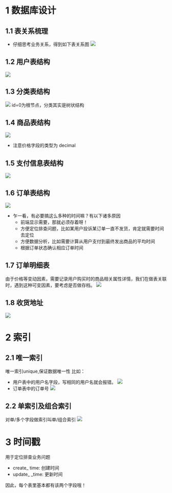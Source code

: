 # 1 数据库设计
## 1.1 表关系梳理
- 仔细思考业务关系，得到如下表关系图
![](https://img-blog.csdnimg.cn/20200115020506177.png?x-oss-process=image/watermark,type_ZmFuZ3poZW5naGVpdGk,shadow_10,text_aHR0cHM6Ly9qYXZhZWRnZS5ibG9nLmNzZG4ubmV0,size_1,color_FFFFFF,t_70)
## 1.2 用户表结构
![](https://img-blog.csdnimg.cn/20200121014332479.png?x-oss-process=image/watermark,type_ZmFuZ3poZW5naGVpdGk,shadow_10,text_aHR0cHM6Ly9qYXZhZWRnZS5ibG9nLmNzZG4ubmV0,size_1,color_FFFFFF,t_70)
## 1.3 分类表结构
![](https://img-blog.csdnimg.cn/20200121020536729.png?x-oss-process=image/watermark,type_ZmFuZ3poZW5naGVpdGk,shadow_10,text_aHR0cHM6Ly9qYXZhZWRnZS5ibG9nLmNzZG4ubmV0,size_1,color_FFFFFF,t_70)
id=0为根节点，分类其实是树状结构

## 1.4 商品表结构
![](https://img-blog.csdnimg.cn/20200121020705305.png?x-oss-process=image/watermark,type_ZmFuZ3poZW5naGVpdGk,shadow_10,text_aHR0cHM6Ly9qYXZhZWRnZS5ibG9nLmNzZG4ubmV0,size_1,color_FFFFFF,t_70)
- 注意价格字段的类型为 decimal

## 1.5 支付信息表结构
![](https://img-blog.csdnimg.cn/20200121021541829.png?x-oss-process=image/watermark,type_ZmFuZ3poZW5naGVpdGk,shadow_10,text_aHR0cHM6Ly9qYXZhZWRnZS5ibG9nLmNzZG4ubmV0,size_1,color_FFFFFF,t_70)

## 1.6 订单表结构
![](https://img-blog.csdnimg.cn/20200121021648129.png?x-oss-process=image/watermark,type_ZmFuZ3poZW5naGVpdGk,shadow_10,text_aHR0cHM6Ly9qYXZhZWRnZS5ibG9nLmNzZG4ubmV0,size_1,color_FFFFFF,t_70)
- 乍一看，有必要搞这么多种的时间嘛？有以下诸多原因
	- 前端显示需要，那就必须存着呀！
	- 方便定位排查问题，比如某用户投诉某订单一直不发货，肯定就需要时间去定位
	- 方便数据分析，比如需要计算从用户支付到最终发出商品的平均时间
	- 根据订单状态确认相应订单时间

## 1.7 订单明细表
由于价格等变动因素，需要记录用户购买时的商品相关属性详情，我们在做表关联时，遇到这种可变因素，要考虑是否做存档。
![](https://img-blog.csdnimg.cn/20200124020125215.png?x-oss-process=image/watermark,type_ZmFuZ3poZW5naGVpdGk,shadow_10,text_aHR0cHM6Ly9qYXZhZWRnZS5ibG9nLmNzZG4ubmV0,size_1,color_FFFFFF,t_70)
## 1.8 收货地址
![](https://img-blog.csdnimg.cn/20200124020350170.png?x-oss-process=image/watermark,type_ZmFuZ3poZW5naGVpdGk,shadow_10,text_aHR0cHM6Ly9qYXZhZWRnZS5ibG9nLmNzZG4ubmV0,size_1,color_FFFFFF,t_70)
# 2  索引
## 2.1 唯一索引
唯一索引unique,保证数据唯一性
比如：
- 用户表中的用户名字段，写相同的用户名就会报错。
![](https://img-blog.csdnimg.cn/20200124020508773.png?x-oss-process=image/watermark,type_ZmFuZ3poZW5naGVpdGk,shadow_10,text_aHR0cHM6Ly9qYXZhZWRnZS5ibG9nLmNzZG4ubmV0,size_1,color_FFFFFF,t_70)
- 订单表中的订单号
![](https://img-blog.csdnimg.cn/20200124020613334.png?x-oss-process=image/watermark,type_ZmFuZ3poZW5naGVpdGk,shadow_10,text_aHR0cHM6Ly9qYXZhZWRnZS5ibG9nLmNzZG4ubmV0,size_16,color_FFFFFF,t_70)
## 2.2 单索引及组合索引
对单/多个字段做索引叫单/组合索引
![](https://img-blog.csdnimg.cn/2020012402153647.png?x-oss-process=image/watermark,type_ZmFuZ3poZW5naGVpdGk,shadow_10,text_aHR0cHM6Ly9qYXZhZWRnZS5ibG9nLmNzZG4ubmV0,size_1,color_FFFFFF,t_70)
# 3 时间戳
用于定位排查业务问题
- create_ time: 创建时间
- update_ _time: 更新时间

因此，每个表里基本都有该两个字段哦！